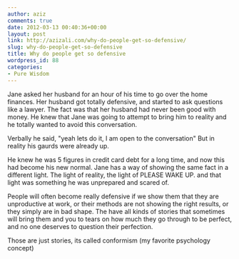 ```yaml
---
author: aziz
comments: true
date: 2012-03-13 00:40:36+00:00
layout: post
link: http://azizali.com/why-do-people-get-so-defensive/
slug: why-do-people-get-so-defensive
title: Why do people get so defensive
wordpress_id: 88
categories:
- Pure Wisdom
---
```


Jane asked her husband for an hour of his time to go over the home finances. Her husband got totally defensive, and started to ask questions like a lawyer. The fact was that her husband had never been good with money. He knew that Jane was going to attempt to bring him to reality and he totally wanted to avoid this conversation.

Verbally he said, "yeah lets do it, I am open to the conversation" But in reality his gaurds were already up.

He knew he was 5 figures in credit card debt for a long time, and now this had become his new normal. Jane has a way of showing the same fact in a different light. The light of reality, the light of PLEASE WAKE UP. and that light was something he was unprepared and scared of.

People will often become really defensive if we show them that they are unproductive at work, or their methods are not showing the right results, or they simply are in bad shape. The have all kinds of stories that sometimes will bring them and you to tears on how much they go through to be perfect, and no one deserves to question their perfection.

Those are just stories, its called conformism (my favorite psychology concept)
